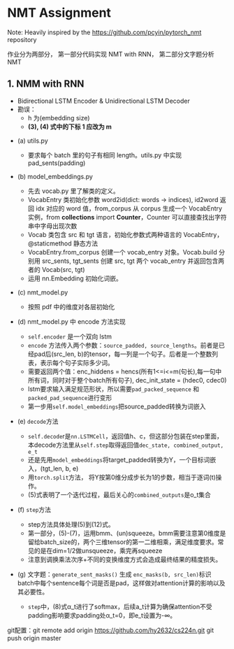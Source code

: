 # NMT Assignment

Note: Heavily inspired by the https://github.com/pcyin/pytorch_nmt repository

作业分为两部分， 第一部分代码实现 NMT with RNN， 第二部分文字题分析 NMT

## 1. NMM with RNN

- Bidirectional LSTM Encoder & Unidirectional LSTM Decoder
- 勘误：
  - h 为(embedding size)
  - **(3), (4) 式中的下标 1 应改为 m**

* (a) utils.py
  - 要求每个 batch 里的句子有相同 length。utils.py 中实现 pad_sents(padding)


* (b) model_embeddings.py
  - 先去 vocab.py 里了解类的定义。
  - VocabEntry 类初始化参数 word2id(dict: words -> indices), id2word 返回 idx 对应的 word 值，from_corpus 从 corpus 生成一个 VocabEntry 实例，from **collections** import **Counter**，Counter 可以直接查找出字符串中字母出现次数
  - Vocab 类包含 src 和 tgt 语言，初始化参数式两种语言的 VocabEntry， @staticmethod 静态方法
  - VocabEntry.from_corpus 创建一个 vocab_entry 对象。Vocab.build 分别用 src_sents, tgt_sents 创建 src, tgt 两个 vocab_entry 并返回包含两者的 Vocab(src, tgt)
  - 运用 nn.Embedding 初始化词嵌。


* (c) nmt_model.py
  - 按照 pdf 中的维度对各层初始化


* (d) nmt_model.py 中 encode 方法实现
  - `self.encoder` 是一个双向 lstm
  - `encode` 方法传入两个参数：`source_padded, source_lengths`。前者是已经pad后(src_len, b)的tensor，每一列是一个句子。后者是一个整数列表，表示每个句子实际多少词。
  - 需要返回两个值：enc_hiddens = hencs(所有1<=i<=m(句长),每一句中所有词，同时对于整个batch所有句子), dec_init_state = (hdec0, cdec0)
  - lstm要求输入满足规范形状，所以需要`pad_packed_sequence` 和`packed_pad_sequence`进行变形
  - 第一步用`self.model_embeddings`把source_padded转换为词嵌入

* (e) `decode`方法
  - `self.decode`r是`nn.LSTMCell`，返回值h、c，但这部分包装在step里面，本decode方法里从`self.step`取得返回值`dec_state, combined_output, e_t`
  - 还是先用`model_embeddings`将target_padded转换为Y，一个目标词嵌入，(tgt_len, b, e)
  - 用`torch.split`方法， 将Y按第0维分成步长为1的步数，相当于逐词(t)操作。
  - (5)式表明了一个迭代过程，最后关心的`combined_outputs`是o_t集合

* (f) `step`方法
  - step方法具体处理(5)到(12)式。
  - 第一部分，(5)-(7)，运用bmm、(un)squeeze。bmm需要注意第0维度是留给batch_size的，两个三维tensor的第一二维相乘，满足维度要求。常见的是在dim=1/2做unsqueeze，乘完再squeeze
  - 注意到调换乘法次序+不同的变换维度方式会造成最终结果的精度损失。

* (g) 文字题：`generate_sent_masks()` 生成 `enc_masks(b, src_len)`标识batch中每个sentence每个词是否是pad，这样做对attention计算的影响以及其必要性。
  - `step`中，(8)式α_t进行了softmax，后续a_t计算为确保attention不受padding影响要求padding处α_t=0，即e_t设置为-∞。


git配置：git remote add origin https://github.com/hy2632/cs224n.git
git push origin  master
